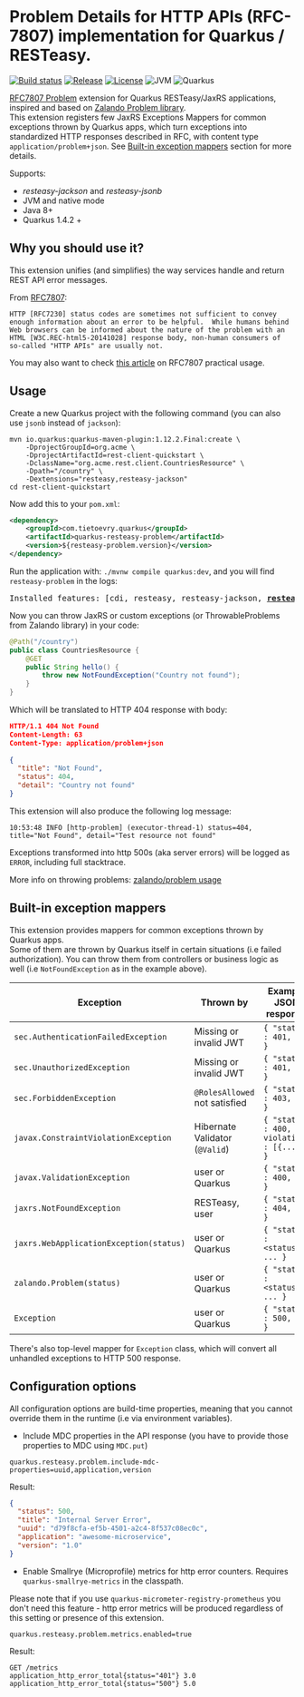 # Problem Details for HTTP APIs (RFC-7807) implementation for Quarkus / RESTeasy.

[![Build status](https://github.com/TietoEVRY-DataPlatforms/quarkus-resteasy-problem/actions/workflows/maven-full.yaml/badge.svg)](https://github.com/TietoEVRY-DataPlatforms/quarkus-resteasy-problem/actions)
[![Release](https://img.shields.io/maven-central/v/com.tietoevry.quarkus/quarkus-resteasy-problem)](https://search.maven.org/artifact/com.tietoevry.quarkus/quarkus-resteasy-problem)
[![License](https://img.shields.io/badge/license-Apache%202.0-blue.svg)](https://github.com/TietoEVRY-DataPlatforms/quarkus-resteasy-problem/blob/master/LICENSE.txt)
![JVM](https://img.shields.io/badge/JVM-1.8+-green.svg)
![Quarkus](https://img.shields.io/badge/Quarkus-1.4.2%20+-green.svg)

[RFC7807 Problem](https://tools.ietf.org/html/rfc7807) extension for Quarkus RESTeasy/JaxRS applications, inspired and based on [Zalando Problem library](https://github.com/zalando/problem). \
This extension registers few JaxRS Exceptions Mappers for common exceptions thrown by Quarkus apps, which turn exceptions into standardized HTTP responses described in RFC, with content type `application/problem+json`. See [Built-in exception mappers](#built-in-exception-mappers) section for more details.

Supports:
- _resteasy-jackson_ and _resteasy-jsonb_
- JVM and native mode
- Java 8+
- Quarkus 1.4.2 +

## Why you should use it?
This extension unifies (and simplifies) the way services handle and return REST API error messages.

From [RFC7807](https://tools.ietf.org/html/rfc7807):
```
HTTP [RFC7230] status codes are sometimes not sufficient to convey
enough information about an error to be helpful.  While humans behind
Web browsers can be informed about the nature of the problem with an
HTML [W3C.REC-html5-20141028] response body, non-human consumers of
so-called "HTTP APIs" are usually not.
```

You may also want to check [this article](https://dzone.com/articles/when-http-status-codes-are-not-enough-tackling-web) on RFC7807 practical usage.

## Usage
Create a new Quarkus project with the following command (you can also use `jsonb` instead of `jackson`):
```shell
mvn io.quarkus:quarkus-maven-plugin:1.12.2.Final:create \
    -DprojectGroupId=org.acme \
    -DprojectArtifactId=rest-client-quickstart \
    -DclassName="org.acme.rest.client.CountriesResource" \
    -Dpath="/country" \
    -Dextensions="resteasy,resteasy-jackson"
cd rest-client-quickstart
```

Now add this to your `pom.xml`:
```xml
<dependency>
    <groupId>com.tietoevry.quarkus</groupId>
    <artifactId>quarkus-resteasy-problem</artifactId>
    <version>${resteasy-problem.version}</version>
</dependency>
```

Run the application with: `./mvnw compile quarkus:dev`, and you will find `resteasy-problem` in the logs:
<pre>
Installed features: [cdi, resteasy, resteasy-jackson, <b><u>resteasy-problem</u></b>]
</pre>

Now you can throw JaxRS or custom exceptions (or ThrowableProblems from Zalando library) in your code:

```java
@Path("/country")
public class CountriesResource {
    @GET
    public String hello() {
        throw new NotFoundException("Country not found");
    }
}
```

Which will be translated to HTTP 404 response with body:
```json
HTTP/1.1 404 Not Found
Content-Length: 63
Content-Type: application/problem+json
        
{
  "title": "Not Found",
  "status": 404,
  "detail": "Country not found"
}
```

This extension will also produce the following log message:
```
10:53:48 INFO [http-problem] (executor-thread-1) status=404, title="Not Found", detail="Test resource not found"
```
Exceptions transformed into http 500s (aka server errors) will be logged as `ERROR`, including full stacktrace.

More info on throwing problems: [zalando/problem usage](https://github.com/zalando/problem#usage)

## Built-in exception mappers
This extension provides mappers for common exceptions thrown by Quarkus apps.\
Some of them are thrown by Quarkus itself in certain situations (i.e failed authorization).
You can throw them from controllers or business logic as well (i.e `NotFoundException` as in the example above).

| Exception                                | Thrown by                     | Example JSON response                           |
|------------------------------------------|--------------------------------|------------------------------------------------|
| `sec.AuthenticationFailedException`      | Missing or invalid JWT         | `{ "status" : 401, ... }`                      |
| `sec.UnauthorizedException`              | Missing or invalid JWT         | `{ "status" : 401, ... }`                      |
| `sec.ForbiddenException`                 | `@RolesAllowed` not satisfied  | `{ "status" : 403, ... }`                      |
| `javax.ConstraintViolationException`     | Hibernate Validator (`@Valid`) | `{ "status" : 400, violations : [{...}] }`     |
| `javax.ValidationException`              | user or Quarkus                | `{ "status" : 400, ... }`                      |
| `jaxrs.NotFoundException`                | RESTeasy, user                 | `{ "status" : 404, ... }`                      |
| `jaxrs.WebApplicationException(status)`  | user or Quarkus                | `{ "status" : <status>, ... }`         |
| `zalando.Problem(status)`                | user or Quarkus                | `{ "status" : <status>, ... }`         |
| `Exception`                              | user or Quarkus                | `{ "status" : 500, ... }`                      |

There's also top-level mapper for `Exception` class, which will convert all unhandled exceptions to HTTP 500 response.

## Configuration options
All configuration options are build-time properties, meaning that you cannot override them in the runtime (i.e via environment variables).

- Include MDC properties in the API response (you have to provide those properties to MDC using `MDC.put`)
```
quarkus.resteasy.problem.include-mdc-properties=uuid,application,version
```
Result:
```json
{
  "status": 500,
  "title": "Internal Server Error",
  "uuid": "d79f8cfa-ef5b-4501-a2c4-8f537c08ec0c",
  "application": "awesome-microservice",
  "version": "1.0"
}
```

- Enable Smallrye (Microprofile) metrics for http error counters. Requires `quarkus-smallrye-metrics` in the classpath.

Please note that if you use `quarkus-micrometer-registry-prometheus` you don't need this feature - http error metrics will be produced regardless of this setting or presence of this extension.

```
quarkus.resteasy.problem.metrics.enabled=true
```
Result:
```
GET /metrics
application_http_error_total{status="401"} 3.0
application_http_error_total{status="500"} 5.0
```
